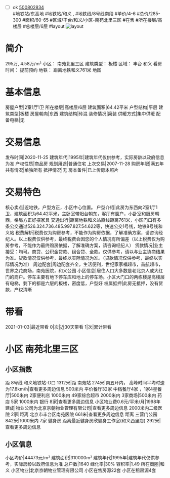 - [ ] ok [500802834](https://bj.5i5j.com/ershoufang/500802834.html)  
 #地铁站/东高地 #地铁站/和义 ,  #地铁线/8号线南段
#单价/4-6 #总价/285-300 #面积/60-65   #区域/丰台/和义/小区-南苑北里三区 #在售 #所在楼层/高楼层 #总楼层/6层 #layout 
![layout](http://image2a.5i5j.com/scm/HOUSE_CUSTOMER/1218493f289a4401a356acbeed1b7d73.jpg_P5.jpg) 
# 简介 
 295万,  4.58万/m² 
小区： 南苑北里三区
建筑类型： 板楼
区域： 丰台 和义
看房时间： 提前预约
地铁： 距离地铁和义761米 地图
# 基本信息 
 房屋户型|2室1厅1卫
所在楼层|高楼层/6层
建筑面积|64.42平米
户型结构|平层
建筑类型|板楼
房屋朝向|东西
建筑结构|砖混
装修情况|简装
供暖方式|集中供暖
配备电梯|无
# 交易信息 
 发布时间|2020-11-25
建筑年代|1995年|建筑年代仅供参考，实际房龄以政府信息为准
产权性质|商品房
规划用途|普通住宅
上次交易|2007-11-28
购房年限|满五年
共有情况|单独所有
抵押情况|无
房本备件|已上传房本照片
# 交易特色 
 核心卖点|近地铁，户型方正，小区中心位置。
户型介绍|此房为东西向2室1厅1卫，建筑面积为64.42平米，主卧室带阳台朝东，客厅有窗户，小卧室和厨房朝西，格局方正好摆家具
交通出行|距离地铁和义站直线距离761米，小区门口有多条公交通过526.324.736.485.997.827.54.622等，快速公交1号线，地铁8号线和义站
税费解析|税费仅为购房参考，不能作为购房依据，了解准确方案，请咨询经纪人。以上税费仅供参考，最终税费会因您的个人情况有所偏差（以上税费仅为购房参考，不能作为最终购房依据，了解准确方案，请咨询经纪人）
贷款情况|业主接受：均可。商贷、公积金贷款、组合贷、全款。仅供参考，请以与业主协商结果为准。贷款情况仅供参考，最终以实际情况为准。（贷款情况仅供参考，最终以实际情况为准）
周边配套|周边配套齐全，生活便利，世纪家家福超市，首航超市，世界之花商场，南苑医院，和义公园
小区信息|居住人口大多数是老北京人或大红门的商户。停车主要有地下停车库和地上的停车场。小区大门口的两栋楼是高楼层有电梯，剩下的都是六层的板楼，密度低，户型好
权属抵押|此房无抵押，没有贷款，产权清晰
# 带看 
 2021-01-03|最近带看	 0|次|近30天带看	 1|次|累计带看
# 小区 南苑北里三区
## 小区指数 
 距 8号线 和义地铁站-D口 1312米|距 南苑站 274米|南五环内， 高峰时间平均时速为17.8km/h|查看更多周边信息
500米内 平价餐厅32家
中档餐厅4家 ，1家4星餐厅|500米内 2家便利店
1000米内 49家综合超市
2000米内 3家商场|500米内 药店 5家
1000米内 银行 8家|查看更多周边信息
小区物业费0.6元/平米/月|1998年建成|物业公司为北京京朝物业管理有限公司|查看更多周边信息
2000米内二级医院 2家|距离 北京市丰台区南苑医院  661米|查看更多周边信息
距离 三营门公园 842米|1000米内 7家 健身房
距离最近健身房欣健身工作室(和义西里店) 292米|查看更多周边信息
## 小区信息 
 小区均价|44473元/m²
建筑面积|310000m²
建筑年代|1995年|建筑年代仅供参考，实际房龄以政府信息为准
总户数|1640
绿化率|30%
容积率|1.49
所在商圈|和义
小区物业|北京京朝物业管理有限公司
小区在售房源22套
小区在租房源4套
